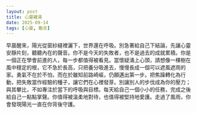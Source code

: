 ```yaml
---
layout: post
title: 心靈雞湯
date: 2025-09-14
tags: [心靈, 勵志]
---
```


早晨醒來，陽光從窗紗縫裡灑下，世界還在呼吸。別急著給自己下結論，先讓心靈安靜片刻，聽聽內在的聲音。你不是今天的失敗者，也不是過去的成就累積。你是一個正在學會前進的人，每一步都值得被看見。當懷疑涌上心頭，請想像一棵樹在風中穩定的根，它不急於長高，只把養分吸進去，慢慢長成一個可以遮風遮雨的家。勇氣不在於不怕，而在於雖知前路崎嶇，仍願邁出第一步。把焦躁轉化為行動，把失敗當作經驗的種子，讓它們在心裡發芽。別讓別人的步伐成為你的壓力；與其攀比，不如專注於當下的呼吸與目標。每天給自己一個小小的任務，完成之後給自己一點點掌聲。你值得被溫柔地對待，也值得被堅持地愛護。走過了風雨，你會發現陽光一直在你背後守護。